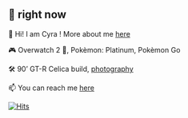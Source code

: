 ## 🔗 right now

🥱 Hi! I am Cyra ! More about me [here](https://cyra.locs.in/about)

🎮 Overwatch 2 🔫, Pokèmon: Platinum, Pokèmon Go

🛠 90’ GT-R Celica build, [photography](http://instagram.com/xcyo/)

📫 You can reach me [here](https://cyra.locs.in/contact/)


[![Hits](https://hits.seeyoufarm.com/api/count/incr/badge.svg?url=https%3A%2F%2Fgithub.com%2Fcyra&count_bg=%2379C83D&title_bg=%23555555&icon=&icon_color=%23E7E7E7&title=hits&edge_flat=false)](https://hits.seeyoufarm.com)

<!--
**cyra/cyra** is a ✨ _special_ ✨ repository because its `README.md` (this file) appears on your GitHub profile.

Here are some ideas to get you started:

- 🔭 I’m currently working on ...
- 🌱 I’m currently learning ...
- 👯 I’m looking to collaborate on ...
- 🤔 I’m looking for help with ...
- 💬 Ask me about ...
- 📫 How to reach me: ...
- 😄 Pronouns: ...
- ⚡ Fun fact: ...
-->
